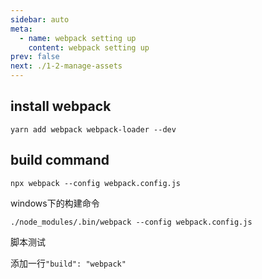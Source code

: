 ```yaml
---
sidebar: auto
meta:
  - name: webpack setting up
    content: webpack setting up
prev: false
next: ./1-2-manage-assets
---
```


## install webpack 
`yarn add webpack webpack-loader --dev`

## build command 
`npx webpack --config webpack.config.js`

windows下的构建命令

`./node_modules/.bin/webpack --config webpack.config.js`

脚本测试

添加一行`"build": "webpack"`
